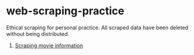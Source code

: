 # web-scraping-practice
Ethical scraping for personal practice. All scraped data have been deleted without being distributed.

1. [Scraping movie information](https://largecats.github.io/2019/06/18/Scrape-movie-information/)
